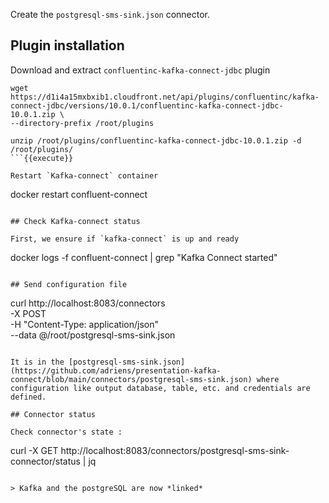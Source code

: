 
Create the `postgresql-sms-sink.json` connector.

## Plugin installation

Download and extract `confluentinc-kafka-connect-jdbc` plugin

```
wget https://d1i4a15mxbxib1.cloudfront.net/api/plugins/confluentinc/kafka-connect-jdbc/versions/10.0.1/confluentinc-kafka-connect-jdbc-10.0.1.zip \
--directory-prefix /root/plugins

unzip /root/plugins/confluentinc-kafka-connect-jdbc-10.0.1.zip -d /root/plugins/
```{{execute}}

Restart `Kafka-connect` container

```
docker restart confluent-connect
```{{execute}}

## Check Kafka-connect status

First, we ensure if `kafka-connect` is up and ready

```
docker logs -f confluent-connect | grep "Kafka Connect started"
```{{execute}}

## Send configuration file

```
curl http://localhost:8083/connectors \
    -X POST \
    -H "Content-Type: application/json" \
    --data @/root/postgresql-sms-sink.json
```{{execute}}

It is in the [postgresql-sms-sink.json](https://github.com/adriens/presentation-kafka-connect/blob/main/connectors/postgresql-sms-sink.json) where configuration like output database, table, etc. and credentials are defined.

## Connector status

Check connector's state :

```
curl -X GET http://localhost:8083/connectors/postgresql-sms-sink-connector/status | jq
```{{execute}}

> Kafka and the postgreSQL are now *linked*